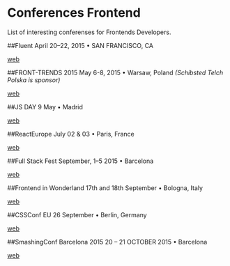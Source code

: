 # Conferences Frontend
List of interesting conferenses for Frontends Developers.

##Fluent
April 20–22, 2015 • SAN FRANCISCO, CA

[web](http://fluentconf.com/)

##FRONT-TRENDS 2015
May 6-8, 2015 • Warsaw, Poland
_(Schibsted Telch Polska is sponsor)_

[web](http://2015.front-trends.com/)

##JS DAY
9 May • Madrid

[web](http://www.jsday.es/)

##ReactEurope
July 02 & 03 • Paris, France

[web](https://www.react-europe.org/)

##Full Stack Fest
September, 1–5 2015 • Barcelona

[web](http://fullstackfest.com/)

##Frontend in Wonderland
17th and 18th September • Bologna, Italy

[web](http://2015.fromthefront.it/)

##CSSConf EU
26 September • Berlin, Germany

[web](http://2015.cssconf.eu/)

##SmashingConf Barcelona 2015
20 – 21 OCTOBER 2015 • Barcelona

[web](http://lanyrd.com/2015/smashingconf-barcelona/)

